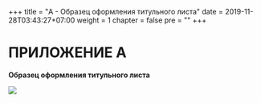 +++
title = "А - Образец оформления титульного листа"
date = 2019-11-28T03:43:27+07:00
weight = 1
chapter = false
pre = ""
+++

# ПРИЛОЖЕНИЕ А

**Образец оформления титульного листа**

![](/food-organizations/images/media2/p1-1.png)